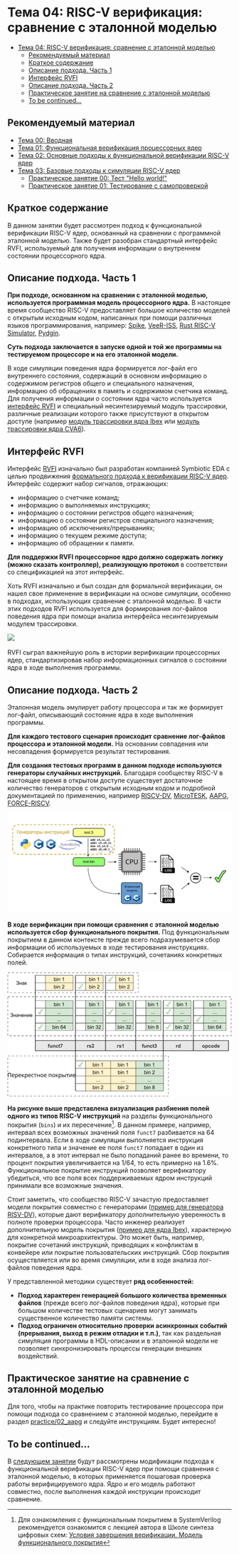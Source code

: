 # Тема 04: RISC-V верификация: сравнение с эталонной моделью

- [Тема 04: RISC-V верификация: сравнение с эталонной моделью](#тема-04-risc-v-верификация-сравнение-с-эталонной-моделью)
  - [Рекомендуемый материал](#рекомендуемый-материал)
  - [Краткое содержание](#краткое-содержание)
  - [Описание подхода. Часть 1](#описание-подхода-часть-1)
  - [Интерфейс RVFI](#интерфейс-rvfi)
  - [Описание подхода. Часть 2](#описание-подхода-часть-2)
  - [Практическое занятие на сравнение с эталонной моделью](#практическое-занятие-на-сравнение-с-эталонной-моделью)
  - [To be continued...](#to-be-continued)

## Рекомендуемый материал

- [Тема 00: Вводная](./00_intro.md)
- [Тема 01: Функциональная верификация процессорных ядер](./01_basics.md)
- [Тема 02: Основные подходы к функциональной верификации RISC-V ядер](./02_approach.md)
- [Тема 03: Базовые подходы к симуляции RISC-V ядер](./03_func.md)
  - [Практическое занятие 00: Тест "Hello world!"](../practice/00_basic_hex/)
  - [Практическое занятие 01: Тестирование с самопроверкой](../practice/01_riscv_tests/)

## Краткое содержание

В данном занятии будет рассмотрен подход к функциональной верификации RISC-V ядер, основанный на сравнении с программной эталонной моделью. Также будет разобран стандартный интерфейс RVFI, используемый для получения информации о внутреннем состоянии процессорного ядра.

## Описание подхода. Часть 1

**При подходе, основанном на сравнении c эталонной моделью, используется программная модель процессорного ядра.** В настоящее время сообщество RISC-V предоставляет большое количество моделей с открытым исходным кодом, написанных при помощи различных языков программирования, например: [Spike](https://github.com/riscv-software-src/riscv-isa-sim), [VeeR-ISS](https://github.com/chipsalliance/VeeR-ISS), [Rust RISC-V Simulator](https://github.com/GregAC/rrs), [Pydgin](https://github.com/cornell-brg/pydgin).

**Суть подхода заключается в запуске одной и той же программы на тестируемом процессоре и на его эталонной модели.**

В ходе симуляции поведения ядра формируется лог-файл его внутреннего состояния, содержащий в основном информацию о содержимом регистров общего и специального назначения, информацию об обращениях в память и содержимом счетчика команд. Для получения информации о состоянии ядра часто используется [интерфейс RVFI](#интерфейс-rvfi) и специальный несинтезируемый модуль трассировки, различные реализации которого также присутствуют в открытом доступе (например [модуль трассировки ядра Ibex](https://github.com/lowRISC/ibex/blob/master/rtl/ibex_tracer.sv) или [модуль трассировки ядра CVA6](https://github.com/openhwgroup/cva6/blob/0c58e399873eae553daeaa0f2981612813da0078/corev_apu/tb/rvfi_tracer.sv)).

## Интерфейс RVFI

Интерфейс [RVFI](https://github.com/SymbioticEDA/riscv-formal/blob/master/docs/rvfi.md) изначально был разработан компанией Symbiotic EDA с целью продвижения [формального подхода к верификации RISC-V ядер](https://riscv.org/wp-content/uploads/2018/12/13.30-Humbenberger-Wolf-Formal-Verification-of-RISC-V-processor-implementations.pdf). Интерфейс содержит набор сигналов, отражающих:

- информацию о счетчике команд;
- информацию о выполняемых инструкциях;
- информацию о состоянии регистров общего назначения;
- информацию о состоянии регистров специального назначения;
- информацию об исключениях/прерываниях;
- информацию о текущем режиме доступа;
- информацию об обращении к памяти.

**Для поддержки RVFI процессорное ядро должно содержать логику (можно сказать контроллер), реализующую протокол** в соответствии со спецификацией на этот интерфейс.

Хоть RVFI изначально и был создан для формальной верификации, он нашел свое применение в верификации на основе симуляции, особенно в подходах, использующих сравнение с эталонной моделью. В части этих подходов RVFI используется для формирования лог-файлов поведения ядра при помощи анализа интерфейса несинтезируемым модулем трассировки.

![](../doc/pic/iss_0.svg)

RVFI сыграл важнейшую роль в истории верификации процессорных ядер, стандартизировав набор информационных сигналов о состоянии ядра в ходе выполнения программы.

## Описание подхода. Часть 2

Эталонная модель эмулирует работу процессора и так же формирует лог-файл, описывающий состояние ядра в ходе выполнения программы.

**Для каждого тестового сценария происходит сравнение лог-файлов процессора и эталонной модели.** На основании совпадения или несовпадения формируется результат тестирования.

**Для создания тестовых программ в данном подходе используются генераторы случайных инструкций.** Благодаря сообществу RISC-V в настоящее время в открытом доступе существует достаточное количество генераторов с открытым исходным кодом и подробной документацией по применению, например [RISCV-DV](https://github.com/chipsalliance/riscv-dv), [MicroTESK](https://forge.ispras.ru/projects/microtesk-riscv), [AAPG](https://gitlab.com/shaktiproject/tools/aapg), [FORCE-RISCV](https://github.com/openhwgroup/force-riscv).

![](../doc/pic/iss_1.svg)

**В ходе верификации при помощи сравнения с эталонной моделью используется сбор функционального покрытия.** Под функциональным покрытием в данном контексте прежде всего подразумевается сбор информации об используемых в ходе тестирования инструкциях. Собирается информация о типах инструкций, сочетаниях конкретных полей.

![](../doc/pic/instr_cov.svg)

**На рисунке выше представлена визуализация разбиения полей одного из типов RISC-V инструкций** на разделы функционального покрытия (`bins`) и их пересечение[^1]. В данном примере, например, интервал всех возможных значений поля `funct7` разбивается на 64 подинтервала. Если в ходе симуляции выполняется инструкция конкретного типа и значение ее поля `funct7` попадает в один из интервалов, а в этот интервал не было попаданий ранее во времени, то процент покрытия увеличивается на 1/64, то есть примерно на 1.6%. Функциональное покрытие инструкций позволяет верификатору убедиться, что все поля всех поддерживаемых ядром инструкций принимали все возможные значения.

Стоит заметить, что сообщество RISC-V зачастую предоставляет модели покрытия совместно с генераторами ([пример для генератора RISV-DV](https://github.com/chipsalliance/riscv-dv/blob/master/src/riscv_instr_cover_group.sv)), которые дают верификатору дополнительную уверенность в полноте проверки процессора. Часто инженер реализует дополнительную модель покрытия ([пример для ядра Ibex](https://ibex-core.readthedocs.io/en/latest/03_reference/coverage_plan.html)), характерную для конкретной микроархитектуры.  Это может быть, например, покрытие сочетаний инструкций, приводящих к конфликтам в конвейере или покрытие пользовательских инструкций. Сбор покрытия осуществляется или во время симуляции, или в ходе анализа лог-файлов поведения ядра.

У представленной методики существует **ряд особенностей:**

- **Подход характерен генерацией большого количества временных файлов** (прежде всего лог-файлов поведения ядра), которые при большом количестве тестовых сценариев могут занимать существенное количество памяти системы.
- **Подход ограничен относительно проверки асинхронных событий (прерывания, выход в режим отладки и т.п.)**, так как раздельная симуляция программы в HDL-описании и в эталонной модели не позволяет синхронизировать процессы генерации внешних воздействий.

## Практическое занятие на сравнение с эталонной моделью

Для того, чтобы на практике повторить тестирование процессора при помощи подхода со сравнением с эталонной моделью, перейдите в раздел [practice/02_aapg](../practice/01_riscv_tests/) и следуйте инструкциям. Будет интересно!

## To be continued...

В [следующем занятии](./05_advanced.md) будут рассмотрены модификации подхода к функциональной верификации RISC-V ядер при помощи сравнения с эталонной моделью, в которых применяется пошаговая проверка работы верифицируемого ядра. Ядро и его модель работают совместно, после выполнения каждой инструкции происходит сравнение.

[^1]: Для ознакомления с функциональным покрытием в SystemVerilog рекомендуется ознакомится с лекцией автора в Школе синтеза цифровых схем: [Условия завершения верификации. Модель функционального покрытия](https://www.youtube.com/watch?v=GTjXXXwwdnM&t=8531s)

